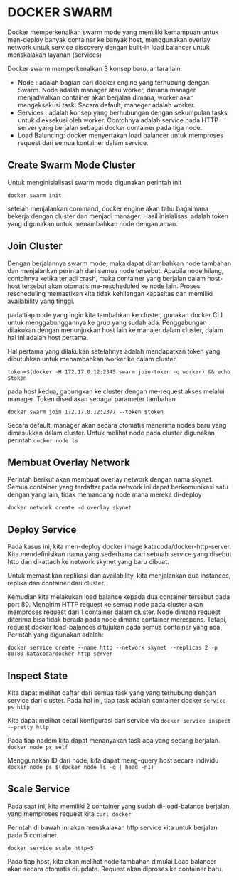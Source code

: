 # DOCKER SWARM

Docker memperkenalkan swarm mode yang memiliki kemampuan untuk men-deploy banyak container ke banyak host, menggunakan overlay network untuk service discovery dengan built-in load balancer untuk menskalakan layanan (services)

Docker swarm memperkenalkan 3 konsep baru, antara lain:
* Node : adalah bagian dari docker engine yang terhubung dengan Swarm. Node adalah manager atau worker, dimana manager menjadwalkan container akan berjalan dimana, worker akan mengeksekusi task. Secara default, maneger adalah worker.
* Services : adalah konsep yang berhubungan dengan sekumpulan tasks untuk dieksekusi oleh worker. Contohnya adalah service pada HTTP server yang berjalan sebagai docker container pada tiga node.
* Load Balancing: docker menyertakan load balancer untuk memproses request dari semua kontainer dalam service.

## Create Swarm Mode Cluster

Untuk menginisialisasi swarm mode digunakan perintah init

` docker swarm init `

setelah menjalankan command, docker engine akan tahu bagaimana bekerja dengan cluster dan menjadi manager. Hasil inisialisasi adalah token yang digunakan untuk menambahkan node dengan aman.

## Join Cluster

Dengan berjalannya swarm mode, maka dapat ditambahkan node tambahan dan menjalankan perintah dari semua node tersebut. Apabila node hilang, contohnya ketika terjadi crash, maka container yang berjalan dalam host-host tersebut akan otomatis me-rescheduled ke node lain. Proses rescheduling memastikan kita tidak kehilangan kapasitas dan memiliki availability yang tinggi.

pada tiap node yang ingin kita tambahkan ke cluster, gunakan docker CLI untuk menggabunggannya ke grup yang sudah ada. Penggabungan dilakukan dengan menunjukkan host lain ke manajer dalam cluster, dalam hal ini adalah host pertama.

Hal pertama yang dilakukan setelahnya adalah mendapatkan token yang dibutuhkan untuk menambahkan worker ke dalam cluster.

` token=$(docker -H 172.17.0.12:2345 swarm join-token -q worker) && echo $token `

pada host kedua, gabungkan ke cluster dengan me-request akses melalui manager. Token disediakan sebagai parameter tambahan

` docker swarm join 172.17.0.12:2377 --token $token `

Secara default, manager akan secara otomatis menerima nodes baru yang dimasukkan dalam cluster. Untuk melihat node pada cluster digunakan perintah `docker node ls`

## Membuat Overlay Network

Perintah berikut akan membuat overlay network dengan nama skynet. Semua container yang terdaftar pada network ini dapat berkomunikasi satu dengan yang lain, tidak memandang node mana mereka di-deploy

` docker network create -d overlay skynet `

## Deploy Service

Pada kasus ini, kita men-deploy docker image katacoda/docker-http-server. Kita mendefinisikan nama yang sederhana dari sebuah service yang disebut http dan di-attach ke network skynet yang baru dibuat.

Untuk memastikan replikasi dan availability, kita menjalankan dua instances, replika dan container dari cluster.

Kemudian kita melakukan load balance kepada dua container tersebut pada port 80. Mengirim HTTP request ke semua node pada cluster akan memproses request dari 1 container dalam cluster. Node dimana request diterima bisa tidak berada pada node dimana container merespons. Tetapi, request docker load-balances ditujukan pada semua container yang ada. Perintah yang digunakan adalah:

` docker service create --name http --network skynet --replicas 2 -p 80:80 katacoda/docker-http-server `

## Inspect State

Kita dapat melihat daftar dari semua task yang yang terhubung dengan service dari cluster. Pada hal ini, tiap task adalah container docker `service ps http`

Kita dapat melihat detail konfigurasi dari service via `docker service inspect --pretty http`

Pada tiap nodem kita dapat menanyakan task apa yang sedang berjalan. `docker node ps self`

Menggunakan ID dari node, kita dapat meng-query host secara individu `docker node ps $(docker node ls -q | head -n1)`

## Scale Service

Pada saat ini, kita memiliki 2 container yang sudah di-load-balance berjalan, yang memproses request kita `curl docker`

Perintah di bawah ini akan menskalakan http service kita untuk berjalan pada 5 container.

`docker service scale http=5`

Pada tiap host, kita akan melihat node tambahan dimulai
Load balancer akan secara otomatis diupdate. Request akan diproses ke container baru.
